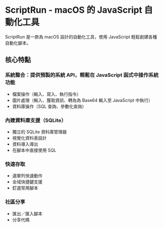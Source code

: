 # ScriptRun - macOS 的 JavaScript 自動化工具

ScriptRun 是一款為 macOS 設計的自動化工具，使用 JavaScript 輕鬆創建各種自動化腳本。

## 核心特點

### 系統整合：提供預製的系統 API，輕鬆在 JavaScript 函式中操作系統功能
 - 檔案操作（輸入、寫入、執行指令）
- 圖片處理（輸入、獲取資訊、轉為為 Base64 輸入至 JavaScript 中執行）
- 資料庫操作（SQL 查詢、參數化查詢）

### 內建資料庫支援（SQLite）
- 獨立的 SQLite 資料庫管理器
- 視覺化資料表設計
- 資料導入導出
- 在腳本中直接使用 SQL

### 快速存取
- 選單列快速動作
- 全域快捷鍵支援
- 釘選常用腳本

### 社區分享
- 匯出／匯入腳本
- 分享代碼
